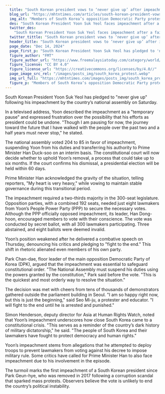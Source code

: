 ```yaml
---
  title: "South Korean president vows to ‘never give up’ after impeachment vote"
  blog_url: "https://mhtntimes.com/articles/south-korean-president-vows-to-never-give-up-after-impeachment-vote.md"
  img_alt: "Members of South Korea’s opposition Democratic Party protest against President Yoon Suk-yeol outside the national assembly in Seoul"
  des: "South Korean President Yoon Suk Yeol faces impeachment after a failed bid to impose military rule, sparking political turmoil and a constitutional court review."
  twitter_des:
    "South Korean President Yoon Suk Yeol faces impeachment after a failed bid to impose military rule, sparking political turmoil and a constitutional court review."
  twitter_tittle: "South Korean president vows to ‘never give up’ after impeachment vote"
  header_title: "South Korean president vows to ‘never give up’ after impeachment vote"
  page_date: "Dec 14, 2024"
  page_first_p: "South Korean President Yoon Suk Yeol has pledged to 'never give up' following his impeachment by the country’s national assembly on Saturday."
  figure_author: "FMT"
  figure_author_url: "https://www.freemalaysiatoday.com/category/world/2024/12/04/south-korean-president-faces-impeachment-calls-after-martial-law-debacle/"
  figure_license: "CC BY 4.0"
  figure_license_url: "https://creativecommons.org/licenses/by/4.0//"
  page_image_src_rel: "/images/posts_img/south_korea_protest.webp"
  img_url_full: "https://mhtntimes.com/images/posts_img/south_korea_protest.webp"
  figure_p: "Members of South Korea’s opposition Democratic Party protest against President Yoon Suk-yeol outside the national assembly in Seoul"
---
```


South Korean President Yoon Suk Yeol has pledged to "never give up" following his impeachment by the country’s national assembly on Saturday.

In a televised address, Yoon described the impeachment as a "temporary pause" and expressed frustration over the possibility that his efforts as president could be undone. "Though I am pausing for now, the journey toward the future that I have walked with the people over the past two and a half years must never stop," he stated.

The national assembly voted 204 to 85 in favor of impeachment, suspending Yoon from his duties and transferring his authority to Prime Minister Han Duck-soo on an interim basis. The constitutional court will now decide whether to uphold Yoon’s removal, a process that could take up to six months. If the court confirms his dismissal, a presidential election will be held within 60 days.

Prime Minister Han acknowledged the gravity of the situation, telling reporters, "My heart is very heavy," while vowing to maintain stable governance during this transitional period.

The impeachment required a two-thirds majority in the 300-seat legislature. Opposition parties, with a combined 192 seats, needed just eight lawmakers from Yoon’s People Power Party (PPP) to secure the necessary votes. Although the PPP officially opposed impeachment, its leader, Han Dong-hoon, encouraged members to vote with their conscience. The vote was conducted by secret ballot, with all 300 lawmakers participating. Three abstained, and eight ballots were deemed invalid.

Yoon’s position weakened after he delivered a combative speech on Thursday, denouncing his critics and pledging to "fight to the end." This shift in rhetoric alienated even members of his own party.

Park Chan-dae, floor leader of the main opposition Democratic Party of Korea (DPK), argued that the impeachment was essential to safeguard constitutional order. "The National Assembly must suspend his duties using the powers granted by the constitution," Park said before the vote. "This is the quickest and most orderly way to resolve the situation."

The decision was met with cheers from tens of thousands of demonstrators gathered outside the parliament building in Seoul. "I am so happy right now, but this is just the beginning," said Seo Mi-ju, a protester and educator. "I will fight to the end until he is arrested and punished."

Simon Henderson, deputy director for Asia at Human Rights Watch, noted that Yoon’s impeachment underscores how close South Korea came to a constitutional crisis. "This serves as a reminder of the country’s dark history of military dictatorship," he said. "The people of South Korea and their lawmakers have fought to protect democracy and human rights."

Yoon’s impeachment stems from allegations that he attempted to deploy troops to prevent lawmakers from voting against his decree to impose military rule. Some critics have called for Prime Minister Han to also face impeachment due to his involvement in the episode.

The turmoil marks the first impeachment of a South Korean president since Park Geun-hye, who was removed in 2017 following a corruption scandal that sparked mass protests. Observers believe the vote is unlikely to end the country’s political instability.
